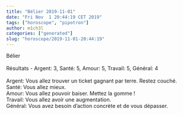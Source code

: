 ```yaml
---
title: "Bélier 2019-11-01"
date: "Fri Nov  1 20:44:19 CET 2019"
tags: ["horoscope", "pipotron"]
author: m1ch3l
categories: ["generated"]
slug: "horoscope/2019-11-01-20:44:19"
---
```


Bélier<br>
<br>
Résultats - Argent: 3, Santé: 5, Amour: 5, Travail: 5, Général: 4<br>
<br>
Argent:  Vous allez trouver un ticket gagnant par terre. Restez couché.<br>
Santé:   Vous allez mieux. <br>
Amour:   Vous allez pouvoir baiser. Mettez la gomme !<br>
Travail: Vous allez avoir une augmentation. <br>
Général: Vous avez besoin d’action concrète et de vous dépasser.<br>
